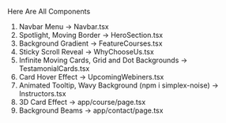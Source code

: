 Here Are All Components
1.  Navbar Menu                                              -> Navbar.tsx
2.  Spotlight, Moving Border                                 -> HeroSection.tsx
3.  Background Gradient                                      -> FeatureCourses.tsx
4.  Sticky Scroll Reveal                                     -> WhyChooseUs.tsx        
5.  Infinite Moving Cards, Grid and Dot Backgrounds          -> TestamonialCards.tsx
6.  Card Hover Effect                                        -> UpcomingWebiners.tsx              
7.  Animated Tooltip, Wavy Background (npm i simplex-noise)  -> Instructors.tsx
8.  3D Card Effect                                           -> app/course/page.tsx             
9.  Background Beams                                         -> app/contact/page.tsx
